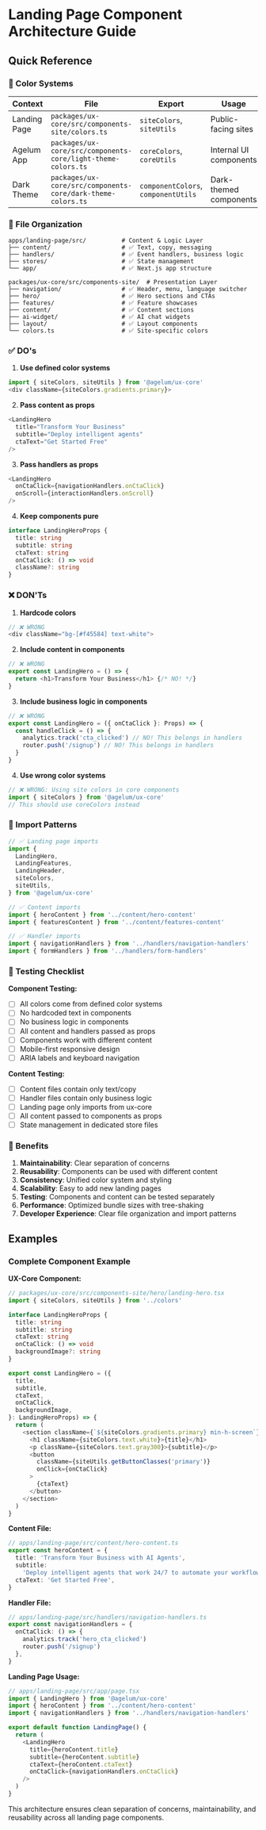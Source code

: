 # Landing Page Component Architecture Guide

## Quick Reference

### 🎨 Color Systems

| Context      | File                                                         | Export                              | Usage                  |
| ------------ | ------------------------------------------------------------ | ----------------------------------- | ---------------------- |
| Landing Page | `packages/ux-core/src/components-site/colors.ts`             | `siteColors`, `siteUtils`           | Public-facing sites    |
| Agelum App   | `packages/ux-core/src/components-core/light-theme-colors.ts` | `coreColors`, `coreUtils`           | Internal UI components |
| Dark Theme   | `packages/ux-core/src/components-core/dark-theme-colors.ts`  | `componentColors`, `componentUtils` | Dark-themed components |

### 📁 File Organization

```
apps/landing-page/src/          # Content & Logic Layer
├── content/                    # ✅ Text, copy, messaging
├── handlers/                   # ✅ Event handlers, business logic
├── stores/                     # ✅ State management
└── app/                        # ✅ Next.js app structure

packages/ux-core/src/components-site/  # Presentation Layer
├── navigation/                 # ✅ Header, menu, language switcher
├── hero/                       # ✅ Hero sections and CTAs
├── features/                   # ✅ Feature showcases
├── content/                    # ✅ Content sections
├── ai-widget/                  # ✅ AI chat widgets
├── layout/                     # ✅ Layout components
└── colors.ts                   # ✅ Site-specific colors
```

### ✅ DO's

1. **Use defined color systems**

```typescript
import { siteColors, siteUtils } from '@agelum/ux-core'
<div className={siteColors.gradients.primary}>
```

2. **Pass content as props**

```typescript
<LandingHero
  title="Transform Your Business"
  subtitle="Deploy intelligent agents"
  ctaText="Get Started Free"
/>
```

3. **Pass handlers as props**

```typescript
<LandingHero
  onCtaClick={navigationHandlers.onCtaClick}
  onScroll={interactionHandlers.onScroll}
/>
```

4. **Keep components pure**

```typescript
interface LandingHeroProps {
  title: string
  subtitle: string
  ctaText: string
  onCtaClick: () => void
  className?: string
}
```

### ❌ DON'Ts

1. **Hardcode colors**

```typescript
// ❌ WRONG
<div className="bg-[#f45584] text-white">
```

2. **Include content in components**

```typescript
// ❌ WRONG
export const LandingHero = () => {
  return <h1>Transform Your Business</h1> {/* NO! */}
}
```

3. **Include business logic in components**

```typescript
// ❌ WRONG
export const LandingHero = ({ onCtaClick }: Props) => {
  const handleClick = () => {
    analytics.track('cta_clicked') // NO! This belongs in handlers
    router.push('/signup') // NO! This belongs in handlers
  }
}
```

4. **Use wrong color systems**

```typescript
// ❌ WRONG: Using site colors in core components
import { siteColors } from '@agelum/ux-core'
// This should use coreColors instead
```

### 🔄 Import Patterns

```typescript
// ✅ Landing page imports
import {
  LandingHero,
  LandingFeatures,
  LandingHeader,
  siteColors,
  siteUtils,
} from '@agelum/ux-core'

// ✅ Content imports
import { heroContent } from '../content/hero-content'
import { featuresContent } from '../content/features-content'

// ✅ Handler imports
import { navigationHandlers } from '../handlers/navigation-handlers'
import { formHandlers } from '../handlers/form-handlers'
```

### 🧪 Testing Checklist

**Component Testing:**

- [ ] All colors come from defined color systems
- [ ] No hardcoded text in components
- [ ] No business logic in components
- [ ] All content and handlers passed as props
- [ ] Components work with different content
- [ ] Mobile-first responsive design
- [ ] ARIA labels and keyboard navigation

**Content Testing:**

- [ ] Content files contain only text/copy
- [ ] Handler files contain only business logic
- [ ] Landing page only imports from ux-core
- [ ] All content passed to components as props
- [ ] State management in dedicated store files

### 🎯 Benefits

1. **Maintainability**: Clear separation of concerns
2. **Reusability**: Components can be used with different content
3. **Consistency**: Unified color system and styling
4. **Scalability**: Easy to add new landing pages
5. **Testing**: Components and content can be tested separately
6. **Performance**: Optimized bundle sizes with tree-shaking
7. **Developer Experience**: Clear file organization and import patterns

## Examples

### Complete Component Example

**UX-Core Component:**

```typescript
// packages/ux-core/src/components-site/hero/landing-hero.tsx
import { siteColors, siteUtils } from '../colors'

interface LandingHeroProps {
  title: string
  subtitle: string
  ctaText: string
  onCtaClick: () => void
  backgroundImage?: string
}

export const LandingHero = ({
  title,
  subtitle,
  ctaText,
  onCtaClick,
  backgroundImage,
}: LandingHeroProps) => {
  return (
    <section className={`${siteColors.gradients.primary} min-h-screen`}>
      <h1 className={siteColors.text.white}>{title}</h1>
      <p className={siteColors.text.gray300}>{subtitle}</p>
      <button
        className={siteUtils.getButtonClasses('primary')}
        onClick={onCtaClick}
      >
        {ctaText}
      </button>
    </section>
  )
}
```

**Content File:**

```typescript
// apps/landing-page/src/content/hero-content.ts
export const heroContent = {
  title: 'Transform Your Business with AI Agents',
  subtitle:
    'Deploy intelligent agents that work 24/7 to automate your workflows',
  ctaText: 'Get Started Free',
}
```

**Handler File:**

```typescript
// apps/landing-page/src/handlers/navigation-handlers.ts
export const navigationHandlers = {
  onCtaClick: () => {
    analytics.track('hero_cta_clicked')
    router.push('/signup')
  },
}
```

**Landing Page Usage:**

```typescript
// apps/landing-page/src/app/page.tsx
import { LandingHero } from '@agelum/ux-core'
import { heroContent } from '../content/hero-content'
import { navigationHandlers } from '../handlers/navigation-handlers'

export default function LandingPage() {
  return (
    <LandingHero
      title={heroContent.title}
      subtitle={heroContent.subtitle}
      ctaText={heroContent.ctaText}
      onCtaClick={navigationHandlers.onCtaClick}
    />
  )
}
```

This architecture ensures clean separation of concerns, maintainability, and reusability across all landing page components.
